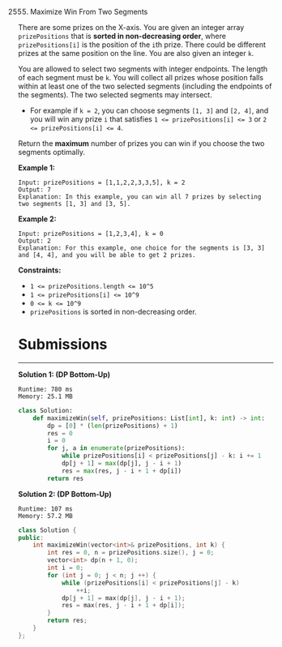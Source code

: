 2555. Maximize Win From Two Segments

There are some prizes on the X-axis. You are given an integer array `prizePositions` that is **sorted in non-decreasing order**, where `prizePositions[i]` is the position of the `i`th prize. There could be different prizes at the same position on the line. You are also given an integer `k`.

You are allowed to select two segments with integer endpoints. The length of each segment must be `k`. You will collect all prizes whose position falls within at least one of the two selected segments (including the endpoints of the segments). The two selected segments may intersect.

* For example if `k = 2`, you can choose segments `[1, 3]` and `[2, 4]`, and you will win any prize `i` that satisfies `1 <= prizePositions[i] <= 3` or `2 <= prizePositions[i] <= 4`.

Return the **maximum** number of prizes you can win if you choose the two segments optimally.

 

**Example 1:**
```
Input: prizePositions = [1,1,2,2,3,3,5], k = 2
Output: 7
Explanation: In this example, you can win all 7 prizes by selecting two segments [1, 3] and [3, 5].
```

**Example 2:**
```
Input: prizePositions = [1,2,3,4], k = 0
Output: 2
Explanation: For this example, one choice for the segments is [3, 3] and [4, 4], and you will be able to get 2 prizes. 
```

**Constraints:**

* `1 <= prizePositions.length <= 10^5`
* `1 <= prizePositions[i] <= 10^9`
* `0 <= k <= 10^9`
* `prizePositions` is sorted in non-decreasing order.

# Submissions
---
**Solution 1: (DP Bottom-Up)**
```
Runtime: 780 ms
Memory: 25.1 MB
```
```python
class Solution:
    def maximizeWin(self, prizePositions: List[int], k: int) -> int:
        dp = [0] * (len(prizePositions) + 1)
        res = 0
        i = 0
        for j, a in enumerate(prizePositions):
            while prizePositions[i] < prizePositions[j] - k: i += 1
            dp[j + 1] = max(dp[j], j - i + 1)
            res = max(res, j - i + 1 + dp[i])
        return res
```

**Solution 2: (DP Bottom-Up)**
```
Runtime: 107 ms
Memory: 57.2 MB
```
```c++
class Solution {
public:
    int maximizeWin(vector<int>& prizePositions, int k) {
        int res = 0, n = prizePositions.size(), j = 0;
        vector<int> dp(n + 1, 0);
        int i = 0;
        for (int j = 0; j < n; j ++) {
            while (prizePositions[i] < prizePositions[j] - k)
                ++i;
            dp[j + 1] = max(dp[j], j - i + 1);
            res = max(res, j - i + 1 + dp[i]);
        }
        return res;
    }
};
```
